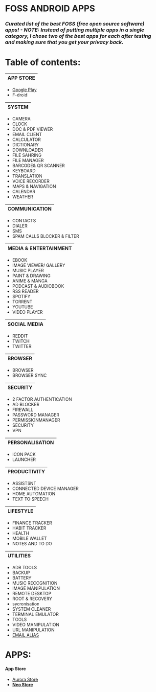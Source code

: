 # FOSS ANDROID APPS
### _Curated list of the best FOSS (free open source software) apps! - NOTE: Instead of putting multiple apps in a single category, I chose two of the best apps for each after testing and making sure that you get your privacy back._

# Table of contents:

| **APP STORE** |   
| -------------- | 
- [Google Play](#App-Store)
- F-droid 

| **SYSTEM** |
| -------------- | 
- CAMERA
- CLOCK
- DOC & PDF VIEWER
- EMAIL CLIENT
- CALCULATOR
- DICTIONARY
- DOWNLOADER
- FILE SAHRING
- FILE MANAGER
- BARCODE& QR SCANNER
- KEYBOARD
- TRANSLATION
- VOICE RECORDER
- MAPS & NAVIGATION
- CALENDAR
- WEATHER

| **COMMUNICATION** |
| -------------- | 
- CONTACTS
- DIALER
- SMS
- SPAM CALLS BLOCKER & FILTER

| **MEDIA & ENTERTAINMENT** |
| -------------- | 
- EBOOK
- IMAGE VIEWER/ GALLERY
- MUSIC PLAYER
- PAINT & DRAWING
- ANIME & MANGA
- PODCAST & AUDIOBOOK
- RSS READER
- SPOTIFY
- TORRENT
- YOUTUBE
- VIDEO PLAYER

| **SOCIAL MEDIA** |
| -------------- | 
- REDDIT
- TWITCH
- TWITTER

| **BROWSER** |
| -------------- | 
- BROWSER
- BROWSER SYNC

| **SECURITY** |
| -------------- | 
- 2 FACTOR AUTHENTICATION
- AD BLOCKER
- FIREWALL
- PASSWORD MANAGER
- PERMISSIONMANAGER
- SECURITY
- VPN

| **PERSONALISATION** |
| -------------- |  
- ICON PACK
- LAUNCHER

| **PRODUCTIVITY** |
| -------------- | 
- ASSISTSNT
- CONNECTED DEVICE MANAGER
- HOME AUTOMATION
- TEXT TO SPEECH

| **LIFESTYLE** |
| -------------- | 
- FINANCE TRACKER
- HABIT TRACKER
- HEALTH
- MOBILE WALLET
- NOTES AND TO DO

| **UTILITIES** |
| -------------- | 
- ADB TOOLS
- BACKUP
- BATTERY
- MUSIC RECOGNITION
- IMAGE MANIPULATION
- REMOTE DESKTOP
- ROOT & RECOVERY
- sycronisation
- SYSTEM CLEANER
- TERMINAL EMULATOR
- TOOLS
- VIDEO MANIPULATION
- URL MANIPULATION
- [EMAIL ALIAS](#Open-your-favorite-Terminal-and-run-these-commands)
 
# APPS:

#### App Store
- [Aurora Store](https://f-droid.org/packages/com.aurora.store/)
- [**Neo Store**](https://f-droid.org/packages/com.machiav3lli.fdroid/)








